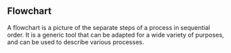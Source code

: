 ## Flowchart

A flowchart is a picture of the separate steps of a process in sequential order. It is a generic tool that can be adapted for a wide variety of purposes, and can be used to describe various processes.